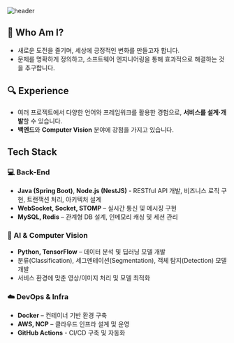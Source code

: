 ![header](https://capsule-render.vercel.app/api?type=waving&height=250&color=gradient&text=SeonHyo%20Choi%2&desc=I%20enjoy%20embracing%20challenges!&descAlign=70&descAlignY=65&fontSize=60)

## 🚀 Who Am I?
- 새로운 도전을 즐기며, 세상에 긍정적인 변화를 만들고자 합니다.  
- 문제를 명확하게 정의하고, 소프트웨어 엔지니어링을 통해 효과적으로 해결하는 것을 추구합니다.

## 🔍 Experience
- 여러 프로젝트에서 다양한 언어와 프레임워크를 활용한 경험으로, **서비스를 설계·개발**할 수 있습니다.  
- **백엔드**와 **Computer Vision** 분야에 강점을 가지고 있습니다.

## Tech Stack
### 💻 Back-End
- **Java (Spring Boot)**, **Node.js (NestJS)** - RESTful API 개발, 비즈니스 로직 구현, 트랜잭션 처리, 아키텍처 설계
- **WebSocket, Socket, STOMP** – 실시간 통신 및 메시징 구현
- **MySQL, Redis** – 관계형 DB 설계, 인메모리 캐싱 및 세션 관리

### 🤖 AI & Computer Vision
- **Python, TensorFlow** – 데이터 분석 및 딥러닝 모델 개발  
- 분류(Classification), 세그멘테이션(Segmentation), 객체 탐지(Detection) 모델 개발
- 서비스 환경에 맞춘 영상/이미지 처리 및 모델 최적화

### ☁️ DevOps & Infra
- **Docker** – 컨테이너 기반 환경 구축
- **AWS, NCP** – 클라우드 인프라 설계 및 운영
- **GitHub Actions** - CI/CD 구축 및 자동화

